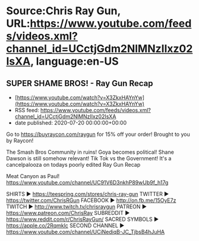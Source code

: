 # Source:Chris Ray Gun, URL:https://www.youtube.com/feeds/videos.xml?channel_id=UCctjGdm2NlMNzIlxz02IsXA, language:en-US

## SUPER SHAME BROS! - Ray Gun Recap
 - [https://www.youtube.com/watch?v=X3ZkxHAYnYw](https://www.youtube.com/watch?v=X3ZkxHAYnYw)
 - RSS feed: https://www.youtube.com/feeds/videos.xml?channel_id=UCctjGdm2NlMNzIlxz02IsXA
 - date published: 2020-07-20 00:00:00+00:00

Go to https://buyraycon.com/raygun for 15% off your order! Brought to you by Raycon!

The Smash Bros Community in ruins! Goya becomes political! Shane Dawson is still somehow relevant! Tik Tok vs the Government! It's a cancelpalooza on todays poorly edited Ray Gun Recap

Meat Canyon as Paul!
https://www.youtube.com/channel/UC91V6D3nkhP89wUb9f_h17g

SHIRTS ► https://teespring.com/stores/chris-ray-gun
TWITTER ► https://twitter.com/ChrisRGun
FACEBOOK ► http://on.fb.me/15OyE7z
TWITCH ► http://www.twitch.tv/chrisraygun
PATREON ► https://www.patreon.com/ChrisRay
SUBREDDIT ► https://www.reddit.com/r/ChrisRayGun/
SACRED SYMBOLS  ► https://apple.co/2Rqmklc
SECOND CHANNEL ► https://www.youtube.com/channel/UCiNediqB-JC_TjbsB4hJuHA

